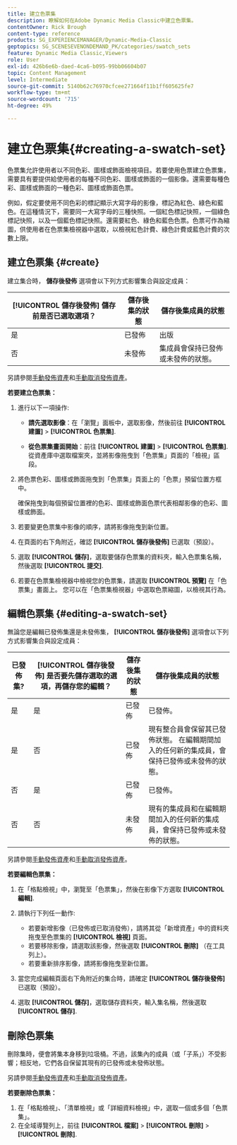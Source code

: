 ```yaml
---
title: 建立色票集
description: 瞭解如何在Adobe Dynamic Media Classic中建立色票集。
contentOwner: Rick Brough
content-type: reference
products: SG_EXPERIENCEMANAGER/Dynamic-Media-Classic
geptopics: SG_SCENESEVENONDEMAND_PK/categories/swatch_sets
feature: Dynamic Media Classic,Viewers
role: User
exl-id: 426b6e6b-daed-4ca6-b095-99bb06604b07
topic: Content Management
level: Intermediate
source-git-commit: 5140b62c76970cfcee271664f11b1ff605625fe7
workflow-type: tm+mt
source-wordcount: '715'
ht-degree: 49%

---
```


# 建立色票集{#creating-a-swatch-set}

色票集允許使用者以不同色彩、圖樣或飾面檢視項目。若要使用色票建立色票集，需要具有要提供給使用者的每種不同色彩、圖樣或飾面的一個影像。還需要每種色彩、圖樣或飾面的一種色彩、圖樣或飾面色票。

例如，假定要使用不同色彩的標記顯示大寫字母的影像，標記為紅色、綠色和藍色。在這種情況下，需要同一大寫字母的三種快照。一個紅色標記快照，一個綠色標記快照，以及一個藍色標記快照。還需要紅色、綠色和藍色色票。色票可作為縮圖，供使用者在色票集檢視器中選取，以檢視紅色計費、綠色計費或藍色計費的次數上限。

## 建立色票集 {#create}

建立集合時， **儲存後發佈** 選項會以下列方式影響集合與設定成員：

| **[!UICONTROL 儲存後發佈]** 儲存前是否已選取選項？ | 儲存後集的狀態 | 儲存後集成員的狀態 |
| --- | --- | --- |
| 是 | 已發佈 | 出版 |
| 否 | 未發佈 | 集成員會保持已發佈或未發佈的狀態。 |

另請參閱[手動發佈資產](publishing-files.md#manually_publishing_assets)和[手動取消發佈資產](publishing-files.md#manually_unpublishing_assets)。

**若要建立色票集：**

1. 進行以下一項操作:

   * **請先選取影像**：在「瀏覽」面板中，選取影像，然後前往 **[!UICONTROL 建置]** > **[!UICONTROL 色票集]**.

   * **從色票集畫面開始**：前往 **[!UICONTROL 建置]** > **[!UICONTROL 色票集]**. 從資產庫中選取檔案夾，並將影像拖曳到「色票集」頁面的「檢視」區段。

1. 將色票色彩、圖樣或飾面拖曳到「色票集」頁面上的「色票」預留位置方框中。

   確保拖曳到每個預留位置裡的色彩、圖樣或飾面色票代表相鄰影像的色彩、圖樣或飾面。

1. 若要變更色票集中影像的順序，請將影像拖曳到新位置。
1. 在頁面的右下角附近，確認 **[!UICONTROL 儲存後發佈]** 已選取（預設）。
1. 選取 **[!UICONTROL 儲存]**，選取要儲存色票集的資料夾，輸入色票集名稱，然後選取 **[!UICONTROL 提交]**.
1. 若要在色票集檢視器中檢視您的色票集，請選取 **[!UICONTROL 預覽]** 在「色票集」畫面上。 您可以在「色票集檢視器」中選取色票縮圖，以檢視其行為。

## 編輯色票集 {#editing-a-swatch-set}

無論您是編輯已發佈集還是未發佈集， **[!UICONTROL 儲存後發佈]** 選項會以下列方式影響集合與設定成員：

| 已發佈集? | **[!UICONTROL 儲存後發佈]** 是否要先儲存選取的選項，再儲存您的編輯？ | 儲存後集的狀態 | 儲存後集成員的狀態 |
|--- | --- | --- | --- |
| 是 | 是 | 已發佈 | 已發佈。 |
| 是 | 否 | 已發佈 | 現有整合員會保留其已發佈狀態。 在編輯期間加入的任何新的集成員，會保持已發佈或未發佈的狀態。 |
| 否 | 是 | 已發佈 | 已發佈。 |
| 否 | 否 | 未發佈 | 現有的集成員和在編輯期間加入的任何新的集成員，會保持已發佈或未發佈的狀態。 |

另請參閱[手動發佈資產](publishing-files.md#manually_publishing_assets)和[手動取消發佈資產](publishing-files.md#manually_unpublishing_assets)。

**若要編輯色票集：**

1. 在「格點檢視」中，瀏覽至「色票集」，然後在影像下方選取 **[!UICONTROL 編輯]**.
1. 請執行下列任一動作:

   * 若要新增影像（已發佈或已取消發佈），請將其從「新增資產」中的資料夾拖曳至色票集的 **[!UICONTROL 檢視]** 頁面。
   * 若要移除影像，請選取該影像，然後選取 **[!UICONTROL 刪除]** （在工具列上）。
   * 若要重新排序影像，請將影像拖曳至新位置。

1. 當您完成編輯頁面右下角附近的集合時，請確定 **[!UICONTROL 儲存後發佈]** 已選取（預設）。
1. 選取 **[!UICONTROL 儲存]**，選取儲存資料夾，輸入集名稱，然後選取 **[!UICONTROL 儲存]**.

## 刪除色票集

刪除集時，便會將集本身移到垃圾桶。不過，該集內的成員（或「子系」）不受影響；相反地，它們各自保留其現有的已發佈或未發佈狀態。

另請參閱[手動發佈資產](publishing-files.md#manually_publishing_assets)和[手動取消發佈資產](publishing-files.md#manually_unpublishing_assets)。

**若要刪除色票集：**

1. 在「格點檢視」、「清單檢視」或「詳細資料檢視」中，選取一個或多個「色票集」。
1. 在全域導覽列上，前往 **[!UICONTROL 檔案]** > **[!UICONTROL 刪除]** > **[!UICONTROL 刪除]**.
